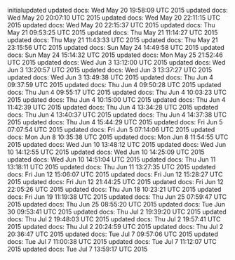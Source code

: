 initialupdated
updated docs: Wed May 20 19:58:09 UTC 2015
updated docs: Wed May 20 20:07:10 UTC 2015
updated docs: Wed May 20 22:11:15 UTC 2015
updated docs: Wed May 20 22:15:37 UTC 2015
updated docs: Thu May 21 09:53:25 UTC 2015
updated docs: Thu May 21 11:14:27 UTC 2015
updated docs: Thu May 21 11:43:33 UTC 2015
updated docs: Thu May 21 23:15:56 UTC 2015
updated docs: Sun May 24 14:49:58 UTC 2015
updated docs: Sun May 24 15:14:32 UTC 2015
updated docs: Mon May 25 21:52:46 UTC 2015
updated docs: Wed Jun 3 13:12:00 UTC 2015
updated docs: Wed Jun 3 13:20:57 UTC 2015
updated docs: Wed Jun 3 13:37:27 UTC 2015
updated docs: Wed Jun 3 13:49:38 UTC 2015
updated docs: Thu Jun 4 09:37:59 UTC 2015
updated docs: Thu Jun 4 09:50:28 UTC 2015
updated docs: Thu Jun 4 09:55:17 UTC 2015
updated docs: Thu Jun 4 10:03:23 UTC 2015
updated docs: Thu Jun 4 10:15:00 UTC 2015
updated docs: Thu Jun 4 11:42:39 UTC 2015
updated docs: Thu Jun 4 13:34:28 UTC 2015
updated docs: Thu Jun 4 13:40:37 UTC 2015
updated docs: Thu Jun 4 14:37:38 UTC 2015
updated docs: Thu Jun 4 15:44:29 UTC 2015
updated docs: Fri Jun 5 07:07:54 UTC 2015
updated docs: Fri Jun 5 07:14:06 UTC 2015
updated docs: Mon Jun 8 10:35:38 UTC 2015
updated docs: Mon Jun 8 11:54:55 UTC 2015
updated docs: Wed Jun 10 13:48:12 UTC 2015
updated docs: Wed Jun 10 14:12:55 UTC 2015
updated docs: Wed Jun 10 14:25:09 UTC 2015
updated docs: Wed Jun 10 14:51:04 UTC 2015
updated docs: Thu Jun 11 13:18:11 UTC 2015
updated docs: Thu Jun 11 13:27:35 UTC 2015
updated docs: Fri Jun 12 15:06:07 UTC 2015
updated docs: Fri Jun 12 15:28:27 UTC 2015
updated docs: Fri Jun 12 21:44:25 UTC 2015
updated docs: Fri Jun 12 22:05:26 UTC 2015
updated docs: Thu Jun 18 10:23:21 UTC 2015
updated docs: Fri Jun 19 11:19:38 UTC 2015
updated docs: Thu Jun 25 07:59:47 UTC 2015
updated docs: Thu Jun 25 08:55:20 UTC 2015
updated docs: Tue Jun 30 09:53:41 UTC 2015
updated docs: Thu Jul 2 19:39:20 UTC 2015
updated docs: Thu Jul 2 19:48:03 UTC 2015
updated docs: Thu Jul 2 19:57:41 UTC 2015
updated docs: Thu Jul 2 20:24:59 UTC 2015
updated docs: Thu Jul 2 20:36:47 UTC 2015
updated docs: Tue Jul 7 09:57:06 UTC 2015
updated docs: Tue Jul 7 11:00:38 UTC 2015
updated docs: Tue Jul 7 11:12:07 UTC 2015
updated docs: Tue Jul 7 13:59:17 UTC 2015
